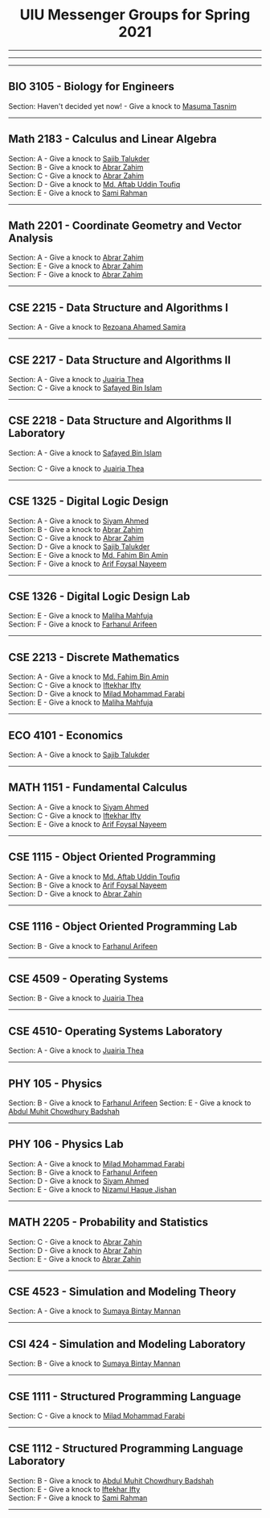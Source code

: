<h1 align="center">  UIU Messenger Groups for Spring 2021 </h1>

<hr>
<hr>
<hr>

<h2> BIO 3105 - Biology for Engineers</h2>

Section: Haven't decided yet now! - Give a knock to [Masuma Tasnim](https://www.facebook.com/masuma.tasnum/) <br>

<hr>


<h2> Math 2183 - Calculus and Linear Algebra  </h2>

Section: A - Give a knock to [Sajib Talukder](https://www.facebook.com/Sajib.Hasan.Adil) <br>
Section: B - Give a knock to [Abrar Zahim](https://www.facebook.com/abrarzyn) <br>
Section: C - Give a knock to [Abrar Zahim](https://www.facebook.com/abrarzyn) <br>
Section: D - Give a knock to [Md. Aftab Uddin Toufiq](https://www.facebook.com/muddinofficials/) <br>
Section: E - Give a knock to [Sami Rahman](https://www.facebook.com/sutan.sharma.7/) <br>


<hr>



<h2> Math 2201 - Coordinate Geometry and Vector Analysis  </h2>

Section: A - Give a knock to [Abrar Zahim](https://www.facebook.com/abrarzyn) <br>
Section: E - Give a knock to [Abrar Zahim](https://www.facebook.com/abrarzyn) <br>
Section: F - Give a knock to [Abrar Zahim](https://www.facebook.com/abrarzyn) <br>


<hr>


<h2> 	CSE 2215 - Data Structure and Algorithms I </h2>

Section: A - Give a knock to [Rezoana Ahamed Samira](https://www.facebook.com/rezoanaahamed.samira/) <br>

<hr>



<h2> CSE 2217 - Data Structure and Algorithms II </h2>

Section: A - Give a knock to [Juairia Thea](https://www.facebook.com/juairia.thea/) <br>
Section: C - Give a knock to [Safayed Bin Islam](https://www.facebook.com/safayed.binislam.1/) <br>

<hr>

<h2> CSE 2218 - Data Structure and Algorithms II Laboratory</h2>

Section: A - Give a knock to [Safayed Bin Islam](https://www.facebook.com/safayed.binislam.1/) <br>

Section: C - Give a knock to [Juairia Thea](https://www.facebook.com/juairia.thea/) <br>


<hr>

<h2> CSE 1325 - Digital Logic Design  </h2>

Section: A - Give a knock to [Siyam Ahmed](https://www.facebook.com/m.siyam.ahmed) <br>
Section: B - Give a knock to [Abrar Zahim](https://www.facebook.com/abrarzyn) <br>
Section: C - Give a knock to [Abrar Zahim](https://www.facebook.com/abrarzyn) <br>
Section: D - Give a knock to [Sajib Talukder](https://www.facebook.com/Sajib.Hasan.Adil) <br>
Section: E - Give a knock to [Md. Fahim Bin Amin](https://www.facebook.com/iptu.fba/)  <br>
Section: F - Give a knock to [Arif Foysal Nayeem](https://www.facebook.com/ariffoysal.nayeem.9/) 


<hr>

<h2> CSE 1326 - Digital Logic Design Lab </h2>

Section: E - Give a knock to [Maliha Mahfuja](https://www.facebook.com/natasha.islam.52687506/) <br>
Section: F - Give a knock to [Farhanul Arifeen](https://www.facebook.com/farhanul.arifeen) 

<hr>

<h2> CSE 2213 - Discrete Mathematics  </h2>

Section: A - Give a knock to [Md. Fahim Bin Amin](https://www.facebook.com/iptu.fba/) <br>
Section: C - Give a knock to [Iftekhar Ifty](https://www.facebook.com/iftekhar.ifty.752/) <br>
Section: D - Give a knock to [Milad Mohammad Farabi](https://www.facebook.com/Miladmfarabi2/) <br>
Section: E - Give a knock to [Maliha Mahfuja](https://www.facebook.com/natasha.islam.52687506/) <br>

<hr>


<h2> ECO 4101 - Economics  </h2>

Section: A - Give a knock to [Sajib Talukder](https://www.facebook.com/Sajib.Hasan.Adil/)
<hr>



<h2> MATH 1151 - Fundamental Calculus  </h2>

Section: A - Give a knock to [Siyam Ahmed](https://www.facebook.com/m.siyam.ahmed) <br>
Section: C - Give a knock to [Iftekhar Ifty](https://www.facebook.com/iftekhar.ifty.752/) <br>
Section: E - Give a knock to [Arif Foysal Nayeem](https://www.facebook.com/ariffoysal.nayeem.9/) 


<hr>

<h2> CSE 1115 - Object Oriented Programming  </h2>

Section: A - Give a knock to [Md. Aftab Uddin Toufiq](https://www.facebook.com/muddinofficials/) <br>
Section: B - Give a knock to [Arif Foysal Nayeem](https://www.facebook.com/ariffoysal.nayeem.9/) <br>
Section: D - Give a knock to [Abrar Zahin](https://www.facebook.com/abrarzyn/)

<hr>

<h2> CSE 1116 - Object Oriented Programming Lab  </h2>

Section: B - Give a knock to [Farhanul Arifeen](https://www.facebook.com/farhanul.arifeen/)

<hr>

<h2> CSE 4509 - Operating Systems</h2>

Section: B - Give a knock to [Juairia Thea](https://www.facebook.com/juairia.thea/)

<hr>

<h2> CSE 4510- Operating Systems Laboratory</h2>

Section: A - Give a knock to [Juairia Thea](https://www.facebook.com/juairia.thea/)

<hr>

<h2> PHY 105 - Physics   </h2>

Section: B - Give a knock to [Farhanul Arifeen](https://www.facebook.com/farhanul.arifeen) 
Section: E - Give a knock to [Abdul Muhit Chowdhury Badshah](https://www.facebook.com/muhit.chowdhury.376/) <br>

<hr>

<h2> PHY 106 - Physics Lab  </h2>

Section: A - Give a knock to [Milad Mohammad Farabi](https://www.facebook.com/Miladmfarabi2/) <br>
Section: B - Give a knock to [Farhanul Arifeen](https://www.facebook.com/farhanul.arifeen) <br>
Section: D - Give a knock to [Siyam Ahmed](https://www.facebook.com/m.siyam.ahmed) <br>
Section: E - Give a knock to [Nizamul Haque Jishan](https://www.facebook.com/PrinceJisu920/)
<hr>

<h2> MATH 2205 - Probability and Statistics  </h2>

Section: C - Give a knock to [Abrar Zahin](https://www.facebook.com/abrarzyn/) <br>
Section: D - Give a knock to [Abrar Zahin](https://www.facebook.com/abrarzyn/) <br>
Section: E - Give a knock to [Abrar Zahin](https://www.facebook.com/abrarzyn/) <br>
<hr>


<h2> CSE 4523 - Simulation and Modeling Theory</h2>

Section: A - Give a knock to [Sumaya Bintay Mannan](https://www.facebook.com/sumaya.sumayabintaymannan/) <br>

<hr>

<h2> CSI 424 - Simulation and Modeling Laboratory</h2>

Section: B - Give a knock to [Sumaya Bintay Mannan](https://www.facebook.com/sumaya.sumayabintaymannan/) <br>

<hr>



<h2> CSE 1111 - Structured Programming Language</h2>

Section: C - Give a knock to [Milad Mohammad Farabi](https://www.facebook.com/Miladmfarabi2/) <br>

<hr>

<h2> CSE 1112 - Structured Programming Language Laboratory </h2>

Section: B - Give a knock to [Abdul Muhit Chowdhury Badshah](https://www.facebook.com/muhit.chowdhury.376/) <br>
Section: E - Give a knock to [Iftekhar Ifty](https://www.facebook.com/iftekhar.ifty.752/) <br>
Section: F - Give a knock to [Sami Rahman](https://www.facebook.com/sutan.sharma.7/) <br>
<hr>
